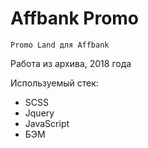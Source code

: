 # Affbank Promo

`Promo Land для Affbank`

Работа из архива, 2018 года

Используемый стек:
* SCSS
* Jquery
* JavaScript
* БЭМ
